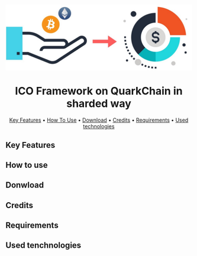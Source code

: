 <img src="ico-icon.jpeg" align="center"/>

<h1 align="center">ICO Framework on QuarkChain in sharded way</h1>
<p align="center">
  <a href="#key-features">Key Features</a> •
  <a href="#how-to-use">How To Use</a> •
  <a href="#download">Download</a> •
  <a href="#credits">Credits</a> •
  <a href="#requirements">Requirements</a> •
  <a href="#used-tenchologies">Used technologies</a>
</p>

## Key Features

## How to use

## Donwload

## Credits

## Requirements

## Used tenchnologies
